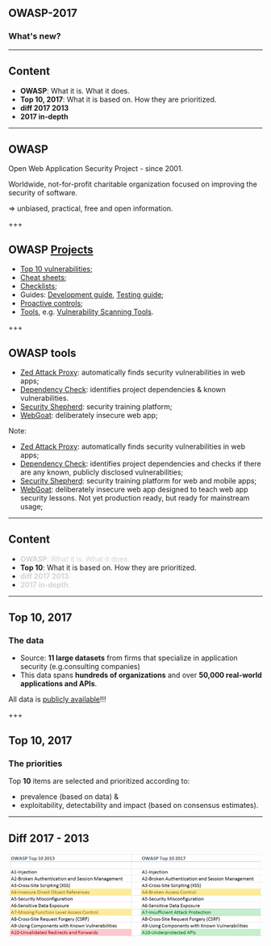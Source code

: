 ## OWASP-2017
### What's new?

---

## Content

* **OWASP**: What it is. What it does.  
* **Top 10, 2017**:  What it is based on. How they are prioritized.  
* **diff 2017 2013**   
* **2017 in-depth**

---

## OWASP

Open Web Application Security Project - since 2001.

Worldwide, not-for-profit charitable organization focused on improving the security of software.

=> unbiased, practical, free and open information.

+++

## OWASP [Projects](https://www.owasp.org/index.php/Category:OWASP_Project#tab=Project_Inventory)

* [Top 10 vulnerabilities](https://www.owasp.org/index.php/Category:OWASP_Top_Ten_Project);
* [Cheat sheets](https://www.owasp.org/index.php/OWASP_Cheat_Sheet_Series);
* [Checklists](https://www.owasp.org/images/0/08/OWASP_SCP_Quick_Reference_Guide_v2.pdf);
* Guides: [Development guide](https://www.owasp.org/index.php/OWASP_Guide_Project#tab=Main), [Testing guide](https://www.owasp.org/index.php/OWASP_Testing_Project);
* [Proactive controls](https://www.owasp.org/index.php/OWASP_Proactive_Controls#tab=OWASP_Proactive_Controls_2016);
* [Tools](https://www.owasp.org/index.php/Category:OWASP_Tools_Project), e.g. [Vulnerability Scanning Tools](https://www.owasp.org/index.php/Category:Vulnerability_Scanning_Tools).

+++

## OWASP tools

* [Zed Attack Proxy](https://www.owasp.org/index.php/OWASP_Zed_Attack_Proxy_Project): automatically finds security vulnerabilities in web apps;
* [Dependency Check](https://www.owasp.org/index.php/OWASP_Dependency_Check): identifies project dependencies & known vulnerabilities.
* [Security Shepherd](https://www.owasp.org/index.php/OWASP_Security_Shepherd): security training platform;
* [WebGoat](https://www.owasp.org/index.php/Category:OWASP_WebGoat_Project): deliberately insecure web app;

Note:
* [Zed Attack Proxy](https://www.owasp.org/index.php/OWASP_Zed_Attack_Proxy_Project): automatically finds security vulnerabilities in web apps;
* [Dependency Check](https://www.owasp.org/index.php/OWASP_Dependency_Check): identifies project dependencies and checks if there are any known, publicly disclosed vulnerabilities;
* [Security Shepherd](https://www.owasp.org/index.php/OWASP_Security_Shepherd): security training platform for web and mobile apps;
* [WebGoat](https://www.owasp.org/index.php/Category:OWASP_WebGoat_Project): deliberately insecure web app designed to teach web app security lessons. Not yet production ready, but ready for mainstream usage;


---

## Content

* <span style="color:LightGrey;"> **OWASP**: What it is. What it does. </span>
* **Top 10**:  What it is based on. How they are prioritized.
* <span style="color:LightGrey;"> **diff 2017 2013**. </span>
* <span style="color:LightGrey;"> **2017 in-depth**. </span>

---

## Top 10, 2017
### The data

* Source: **11 large datasets** from firms that specialize in application security (e.g.consulting companies)  
* This data spans **hundreds of organizations** and over **50,000 real-world applications and APIs**.

All data is [publicly available](https://github.com/OWASP/Top10/blob/master/2017/datacall/OWASP%20Top%2010%20-%202017%20Data%20Call-Public%20Release.xlsx?raw=true)!!!

+++ 

## Top 10, 2017
### The priorities

Top **10** items are selected and prioritized according to:
* prevalence (based on data) &
* exploitability, detectability and impact (based on consensus estimates).

---

## Diff 2017 - 2013

![diff](owasp-2017/assets/diff.JPG)

